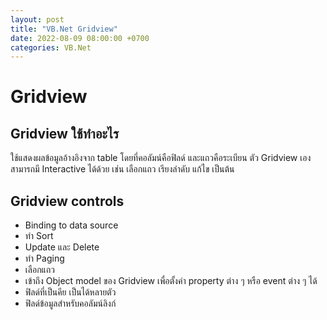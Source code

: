 ```yaml
---
layout: post
title: "VB.Net Gridview"
date: 2022-08-09 08:00:00 +0700
categories: VB.Net
---
```


# Gridview

## Gridview ใช้ทำอะไร

ใช้แสดงผลข้อมูลอ้างอิงจาก table โดยที่คอลัมน์คือฟิลด์ และแถวคือระเบียน
ตัว Gridview เองสามารถมี Interactive ได้ด้วย เช่น เลือกแถว เรียงลำดับ แก้ไข เป็นต้น

## Gridview controls

- Binding to data source
- ทำ Sort 
- Update และ Delete 
- ทำ Paging 
- เลือกแถว
- เข้าถึง Object model ของ Gridview เพื่อตั้งค่า property ต่าง ๆ หรือ event ต่าง ๆ ได้
- ฟิลด์ที่เป็นคีย เป็นได้หลายตัว
- ฟิลด์ข้อมูลสำหรับคอลัมน์ลิงก์